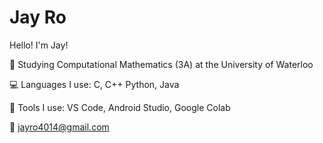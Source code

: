 # Jay Ro

Hello! I'm Jay!

🏫 Studying Computational Mathematics (3A) at the University of Waterloo

💻 Languages I use: C, C++ Python, Java

🔨 Tools I use: VS Code, Android Studio, Google Colab

📧 jayro4014@gmail.com


